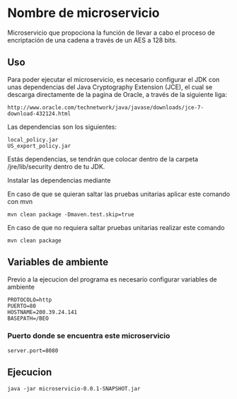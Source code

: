# Nombre de microservicio

Microservicio que propociona la función de llevar a cabo el proceso de encriptación de una cadena a través de un AES a 128 bits.
## Uso

Para poder ejecutar el microservicio, es necesario configurar el JDK con unas dependencias del Java Cryptography Extension (JCE), el cual se descarga directamente de la pagina de Oracle, a través de la siguiente liga:

```
http://www.oracle.com/technetwork/java/javase/downloads/jce-7-download-432124.html
```

Las dependencias son los siguientes:

```
local_policy.jar
US_export_policy.jar
```

Estás dependencias, se tendrán que colocar dentro de la carpeta /jre/lib/security dentro de tu JDK.


Instalar las dependencias mediante

En caso de que se quieran saltar las pruebas unitarias aplicar este comando con mvn 

```
mvn clean package -Dmaven.test.skip=true
```

En caso de que no requiera saltar pruebas unitarias realizar este comando

```
mvn clean package
```

## Variables de ambiente

Previo a la ejecucion del programa es necesario configurar variables de ambiente



```
PROTOCOLO=http
PUERTO=80
HOSTNAME=200.39.24.141
BASEPATH=/BEO
```

### Puerto donde se encuentra este microservicio

```
server.port=8080 
```

## Ejecucion
```
java -jar microservicio-0.0.1-SNAPSHOT.jar
```
